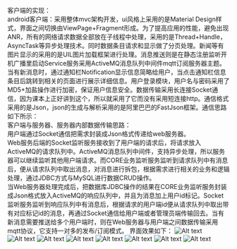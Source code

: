 客户端的实现：
<br>android客户端：采用整体mvc架构开发，ui风格上采用的是Material Design样式，界面之间切换由ViewPage+Fragment形成。为了提高应用的性能，避免出现ANR，所有的网络请求数据全部放在子线程中处理，采用的是Thread+Handle，AsyncTask等异步处理技术。同时数据条目请求和显示做了分页处理。新闻等有图片显示的采用的是UIL图片加载框架进行处理。消息推送则是在静态注册监听开机广播里启动Service服务采用ActiveMQ消息队列中间件mqtt订阅服务器主题。当有新消息时，通过通知栏Notification显示信息简略给用户，当点击通知栏信息条目后跳转到相关的页面进行展示详细信息。用户登录模块，用户名与密码采用了MD5+加盐操作进行加密，保证用户信息安全。数据传输采用长连接Socket通信，因为课本上正好讲到这个，所以就采用了它而没有采用短连接http。通信格式采用的是Json，json的生成与解析采用的是阿里巴巴的FastJson框架。通信思路如下所示：
<br>客户端与服务器、服务器内部数据传输思路：
<br>用户端通过Socket通信把需求封装成Json格式传递给web服务器。
<br>Web服务后端的Socket监听服务接收到了用户端的请求后，将请求放入ActiveMQ的请求队列中。ActiveMQ消息队列中间件，支持异步处理，所以服务器可以继续监听其他用户端请求。而CORE业务监听服务监听到请求队列中有消息后，便从请求队列中取出消息，对消息进行拆包，根据需求进行相关的业务和逻辑处理，通过JDBC方式与MySQL进行数据CRUD操作。
<br>当Web服务器处理完成后，把数据库JDBC操作的结果在CORE业务监听服务封装成Json格式放入ActiveMQ的响应队列中，并且为消息加上用户id标记。Socket监听服务监听到响应队列中有消息后，根据请求的用户端id便从请求队列中取出带有对应标记id的消息，再通过Socket通信给用户端或者管理员端传输回去。当有新消息需要推送给多个用户端时，则在Web服务器与用户端之间数据传输采用mqtt协议，它支持一对多的发布/订阅模式。
界面效果如下：
![Alt text](https://github.com/liangzhanncu/intelligenceNCU/blob/master/app/src/main/res/mipmap-mdpi/1.png)
![Alt text](https://github.com/liangzhanncu/intelligenceNCU/blob/master/app/src/main/res/mipmap-mdpi/2.png)
![Alt text](https://github.com/liangzhanncu/intelligenceNCU/blob/master/app/src/main/res/mipmap-mdpi/3.png)
![Alt text](https://github.com/liangzhanncu/intelligenceNCU/blob/master/app/src/main/res/mipmap-mdpi/4.png)
![Alt text](https://github.com/liangzhanncu/intelligenceNCU/blob/master/app/src/main/res/mipmap-mdpi/5.png)
![Alt text](https://github.com/liangzhanncu/intelligenceNCU/blob/master/app/src/main/res/mipmap-mdpi/6.png)
![Alt text](https://github.com/liangzhanncu/intelligenceNCU/blob/master/app/src/main/res/mipmap-mdpi/7.png)
![Alt text](https://github.com/liangzhanncu/intelligenceNCU/blob/master/app/src/main/res/mipmap-mdpi/8.png)
